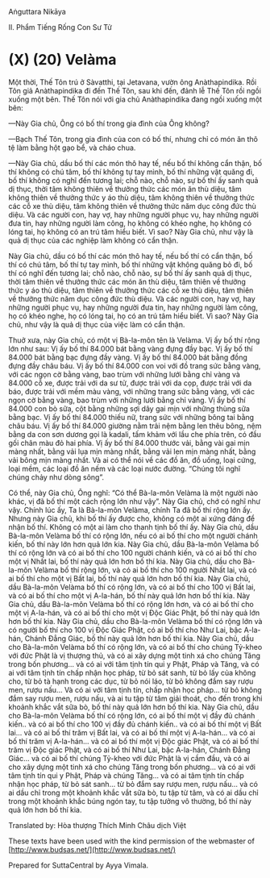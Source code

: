  

Aṅguttara Nikāya

II. Phẩm Tiếng Rống Con Sư Tử

# (X) (20) Velàma

Một thời, Thế Tôn trú ở Sàvatthi, tại Jetavana, vườn ông Anàthapindika. Rồi Tôn giả Anàthapindika đi đến Thế Tôn, sau khi đến, đảnh lễ Thế Tôn rồi ngồi xuống một bên. Thế Tôn nói với gia chủ Anàthapindika đang ngồi xuống một bên:

—Này Gia chủ, Ông có bố thí trong gia đình của Ông không?

—Bạch Thế Tôn, trong gia đình của con có bố thí, nhưng chỉ có món ăn thô tệ làm bằng hột gạo bể, và cháo chua.

—Này Gia chủ, dầu bố thí các món thô hay tế, nếu bố thí không cẩn thận, bố thí không có chú tâm, bố thí không tự tay mình, bố thí những vật quăng đi, bố thí không có nghĩ đến tương lai; chỗ nào, chỗ nào, sự bố thí ấy sanh quả dị thục, thời tâm không thiên về thưởng thức các món ăn thù diệu, tâm không thiên về thưởng thức y áo thù diệu, tâm không thiên về thưởng thức các cỗ xe thù diệu, tâm không thiên về thưởng thức năm dục công đức thù diệu. Và các người con, hay vợ, hay những người phục vụ, hay những người đưa tin, hay những người làm công, họ không có khéo nghe, họ không có lóng tai, họ không có an trú tâm hiểu biết. Vì sao? Này Gia chủ, như vậy là quả dị thục của các nghiệp làm không có cẩn thận.

Này Gia chủ, dầu có bố thí các món thô hay tế, nếu bố thí có cẩn thận, bố thí có chú tâm, bố thí tự tay mình, bố thí những vật không quăng bỏ đi, bố thí có nghĩ đến tương lai; chỗ nào, chỗ nào, sự bố thí ấy sanh quả dị thục, thời tâm thiên về thưởng thức các món ăn thù diệu, tâm thiên về thưởng thức y áo thù diệu, tâm thiên về thưởng thức các cỗ xe thù diệu, tâm thiên về thưởng thức năm dục công đức thù diệu. Và các người con, hay vợ, hay những người phục vụ, hay những người đưa tin, hay những người làm công, họ có khéo nghe, họ có lóng tai, họ có an trú tâm hiểu biết. Vì sao? Này Gia chủ, như vậy là quả dị thục của việc làm có cẩn thận.

Thuở xưa, này Gia chủ, có một vị Bà-la-môn tên là Velàma. Vị ấy bố thí rộng lớn như sau: Vị ấy bố thí 84.000 bát bằng vàng đựng đầy bạc. Vị ấy bố thí 84.000 bát bằng bạc đựng đầy vàng. Vị ấy bố thí 84.000 bát bằng đồng đựng đầy châu báu. Vị ấy bố thí 84.000 con voi với đồ trang sức bằng vàng, với các ngọn cờ bằng vàng, bao trùm với những lưới bằng chỉ vàng và 84.000 cỗ xe, được trải với da sư tử, được trải với da cọp, được trải với da báo, được trải với mềm màu vàng, với những trang sức bằng vàng, với các ngọn cờ bằng vàng, bao trùm với những lưới bằng chỉ vàng. Vị ấy bố thí 84.000 con bò sữa, cột bằng những sợi dây gai mịn với những thùng sữa bằng bạc. Vị ấy bố thí 84.000 thiếu nữ, trang sức với những bông tai bằng châu báu. Vị ấy bố thí 84.000 giường nằm trải nệm bằng len thêu bông, nệm bằng da con sơn dương gọi là kadali, tấm khảm với lầu che phía trên, có đầu gối chân màu đỏ hai phía. Vị ấy bố thí 84.000 thước vải, bằng vài gai mịn màng nhất, bằng vải lụa mịn màng nhất, bằng vải len mịn màng nhất, bằng vải bông mịn màng nhất. Và ai có thể nói về các đồ ăn, đồ uống, loại cứng, loại mềm, các loại đồ ăn nếm và các loại nước đường. “Chúng tôi nghĩ chúng chảy như dòng sông”.

Có thể, này Gia chủ, Ông nghĩ: “Có thể Bà-la-môn Velàma là một người nào khác, vị đã bố thí một cách rộng lớn như vậy”. Này Gia chủ, chớ có nghĩ như vậy. Chính lúc ấy, Ta là Bà-la-môn Velàma, chính Ta đã bố thí rộng lớn ấy. Nhưng này Gia chủ, khi bố thí ấy được cho, không có một ai xứng đáng để nhận bố thí. Không có một ai làm cho thanh tịnh bố thí ấy. Này Gia chủ, dầu Bà-la-môn Velàma bố thí có rộng lớn, nếu có ai bố thí cho một người chánh kiến, bố thí này lớn hơn quả lớn kia. Này Gia chủ, dầu Bà-la-môn Velàma bố thí có rộng lớn và có ai bố thí cho 100 người chánh kiến, và có ai bố thí cho một vị Nhất lai, bố thí này quả lớn hơn bố thí kia. Này Gia chủ, dầu cho Bà-la-môn Velàma bố thí rộng lớn, và có ai bố thí cho 100 người Nhất lai, và có ai bố thí cho một vị Bất lai, bố thí này quả lớn hơn bố thí kia. Này Gia chủ, dầu Bà-la-môn Velàma bố thí có rộng lớn, và có ai bố thí cho 100 vị Bất lai, và có ai bố thí cho một vị A-la-hán, bố thí này quả lớn hơn bố thí kia. Này Gia chủ, dầu Bà-la-môn Velàma bố thí có rộng lớn hơn, và có ai bố thí cho một vị A-la-hán, và có ai bố thí cho một vị Ðộc Giác Phật, bố thí này quả lớn hơn bố thí kia. Này Gia chủ, dầu cho Bà-la-môn Velàma bố thí có rộng lớn và có người bố thí cho 100 vị Ðộc Giác Phật, có ai bố thí cho Như Lai, bậc A-la-hán, Chánh Ðẳng Giác, bố thí này quả lớn hơn bố thí kia. Này Gia chủ, dầu cho Bà-la-môn Velàma bố thí có rộng lớn, và có ai bố thí cho chúng Tỷ-kheo với đức Phật là vị thượng thủ, và có ai xây dựng một tinh xá cho chúng Tăng trong bốn phương... và có ai với tâm tịnh tín qui y Phật, Pháp và Tăng, và có ai với tâm tịnh tín chấp nhận học pháp, từ bỏ sát sanh, từ bỏ lấy của không cho, từ bỏ tà hạnh trong các dục, từ bỏ nói láo, từ bỏ không đắm say rượu men, rượu nấu... Và có ai với tâm tịnh tín, chấp nhận học pháp... từ bỏ không đắm say rượu men, rượu nấu, và ai tu tập từ tâm giải thoát, cho đến trong khi khoảnh khắc vắt sữa bò, bố thí này quả lớn hơn bố thí kia. Này Gia chủ, dầu cho Bà-la-môn Velàma bố thí có rộng lớn, có ai bố thí một vị đầy đủ chánh kiến.. và có ai bố thí cho 100 vị đầy đủ chánh kiến.. và có ai bố thí một vị Bất lai... và có ai bố thí trăm vị Bất lai, và có ai bố thí một vị A-la-hán... và có ai bố thí trăm vị A-la-hán... và có ai bố thí một vị Ðộc giác Phật, và có ai bố thí trăm vị Ðộc giác Phật, và có ai bố thí Như Lai, bậc A-la-hán, Chánh Ðẳng Giác... và có ai bố thí chúng Tỷ-kheo với đức Phật là vị cầm đầu, và có ai cho xây dựng một tinh xá cho chúng Tăng trong bốn phương... và có ai với tâm tịnh tín qui y Phật, Pháp và chúng Tăng... và có ai tâm tịnh tín chấp nhận học pháp, từ bỏ sát sanh... từ bỏ đắm say rượu men, rượu nấu... và có ai dầu chỉ trong một khoảnh khắc vắt sữa bò, tu tập từ tâm, và có ai dầu chỉ trong một khoảnh khắc búng ngón tay, tu tập tưởng vô thường, bố thí này quả lớn hơn bố thí kia.

Translated by: Hòa thượng Thích Minh Châu dịch Việt

These texts have been used with the kind permission of the webmaster of [http://www.budsas.net/](http://www.budsas.net/)

Prepared for SuttaCentral by Ayya Vimala.